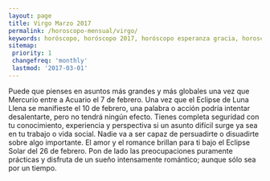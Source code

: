 ```yaml
---
layout: page
title: Virgo Marzo 2017 
permalink: /horoscopo-mensual/virgo/
keywords: horóscopo, horóscopo 2017, horóscopo esperanza gracia, horoscop, horóscopos gratis, horoscopo virgo, horoscopo virgo 2017, Tarot, Astrologia, Zodíaco, virgo, horoscopo gratis, horoscopo del mes 
sitemap:
 priority: 1
 changefreq: 'monthly'
 lastmod: '2017-03-01'
---
```


 Puede que pienses en asuntos más grandes y más globales una vez que Mercurio entre a Acuario el 7 de febrero. Una vez que el Eclipse de Luna Llena se manifieste el 10 de febrero, una palabra o acción podría intentar desalentarte, pero no tendrá ningún efecto. Tienes completa seguridad con tu conocimiento, experiencia y perspectiva si un asunto difícil surge ya sea en tu trabajo o vida social. Nadie va a ser capaz de persuadirte o disuadirte sobre algo importante. El amor y el romance brillan para ti bajo el Eclipse Solar del 26 de febrero. Pon de lado las preocupaciones puramente prácticas y disfruta de un sueño intensamente romántico; aunque sólo sea por un tiempo.
